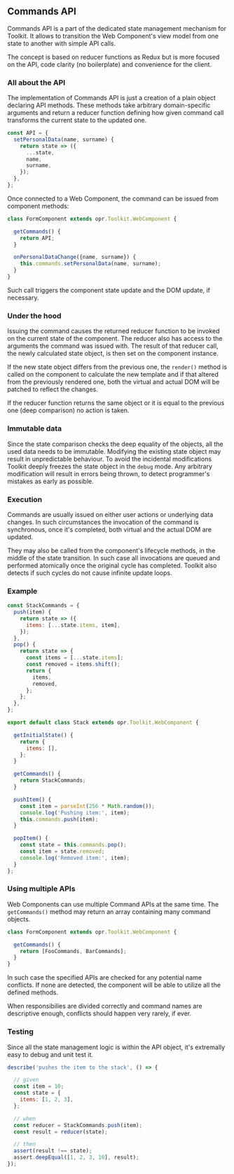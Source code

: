 ## Commands API

Commands API is a part of the dedicated state management mechanism for Toolkit.
It allows to transition the Web Component's view model from one state to another with simple API calls.

The concept is based on reducer functions as Redux but is more focused on the API, code clarity (no boilerplate) and convenience for the client.

### All about the API

The implementation of Commands API is just a creation of a plain object declaring API methods. These methods take arbitrary domain-specific arguments and return a reducer function defining how given command call transforms the current state to the updated one.

```js
const API = {
  setPersonalData(name, surname) {
    return state => ({
      ...state,
      name,
      surname,
    });
  },
};
```

Once connected to a Web Component, the command can be issued from component methods:

```js
class FormComponent extends opr.Toolkit.WebComponent {

  getCommands() {
    return API;
  }

  onPersonalDataChange({name, surname}) {
    this.commands.setPersonalData(name, surname);
  }
}
```

Such call triggers the component state update and the DOM update, if necessary.

### Under the hood

Issuing the command causes the returned reducer function to be invoked on the current state of the component. The reducer also has access to the arguments the command was issued with. The result of that reducer call, the newly calculated state object, is then set on the component instance.

If the new state object differs from the previous one, the `render()` method is called on the component to calculate the new template and if that altered from the previously rendered one, both the virtual and actual DOM will be patched to reflect the changes.

If the reducer function returns the same object or it is equal to the previous one (deep comparison) no action is taken.

### Immutable data

Since the state comparison checks the deep equality of the objects, all the used data needs to be immutable. Modifying the existing state object may result in unpredictable behaviour. To avoid the incidental modifications Toolkit deeply freezes the state object in the `debug` mode. Any arbitrary modification will result in errors being thrown, to detect programmer's mistakes as early as possible.

### Execution

Commands are usually issued on either user actions or underlying data changes. In such circumstances the invocation of the command is synchronous, once it's completed, both virtual and the actual DOM are updated.

They may also be called from the component's lifecycle methods, in the middle of the state transition. In such case all invocations are queued and performed atomically once the original cycle has completed. Toolkit also detects if such cycles do not cause infinite update loops.

### Example

```js
const StackCommands = {
  push(item) {
    return state => ({
      items: [...state.items, item],
    });
  },
  pop() {
    return state => {
      const items = [...state.items];
      const removed = items.shift();
      return {
        items,
        removed,
      };
    };
  },
};

export default class Stack extends opr.Toolkit.WebComponent {

  getInitialState() {
    return {
      items: [],
    };
  }

  getCommands() {
    return StackCommands;
  }

  pushItem() {
    const item = parseInt(256 * Math.random());
    console.log('Pushing item:', item);
    this.commands.push(item);
  }

  popItem() {
    const state = this.commands.pop();
    const item = state.removed;
    console.log('Removed item:', item);
  }
};
```

### Using multiple APIs

Web Components can use multiple Command APIs at the same time.
The `getCommands()` method may return an array containing many command objects.

```js
class FormComponent extends opr.Toolkit.WebComponent {

  getCommands() {
    return [FooCommands, BarCommands];
  }
}
```

In such case the specified APIs are checked for any potential name conflicts.
If none are detected, the component will be able to utilize all the defined methods.

When responsibilies are divided correctly and command names are descriptive enough, conflicts should happen very rarely, if ever.

### Testing

Since all the state management logic is within the API object, it's extremally easy to debug and unit test it.

```js
describe('pushes the item to the stack', () => {

  // given
  const item = 10;
  const state = {
    items: [1, 2, 3],
  };

  // when
  const reducer = StackCommands.push(item);
  const result = reducer(state);

  // then
  assert(result !== state);
  assert.deepEqual([1, 2, 3, 10], result);
});
```
